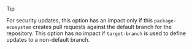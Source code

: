> [!TIP]
> For security updates, this option has an impact only if this `package-ecosystem` creates pull requests against the default branch for the repository. This option has no impact if `target-branch` is used to define updates to a non-default branch.
